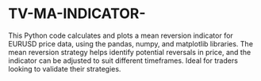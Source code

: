 # TV-MA-INDICATOR-
This Python code calculates and plots a mean reversion indicator for EURUSD price data, using the pandas, numpy, and matplotlib libraries. The mean reversion strategy helps identify potential reversals in price, and the indicator can be adjusted to suit different timeframes. Ideal for traders looking to validate their strategies.
